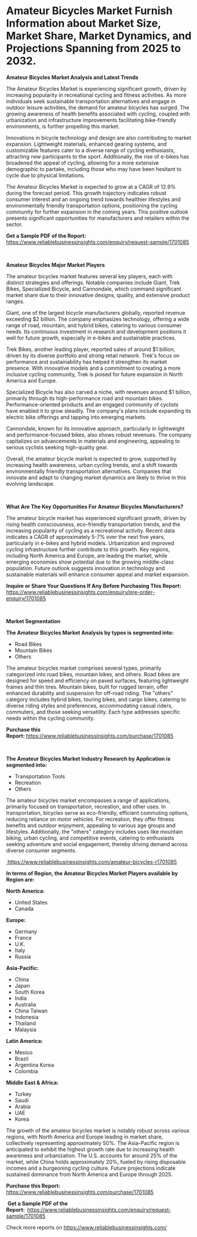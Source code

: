 <p><h1>Amateur Bicycles Market Furnish Information about Market Size, Market Share, Market Dynamics, and Projections Spanning from 2025 to 2032.</h1></p><p><strong>Amateur Bicycles Market Analysis and Latest Trends</strong></p>
<p><p>The Amateur Bicycles Market is experiencing significant growth, driven by increasing popularity in recreational cycling and fitness activities. As more individuals seek sustainable transportation alternatives and engage in outdoor leisure activities, the demand for amateur bicycles has surged. The growing awareness of health benefits associated with cycling, coupled with urbanization and infrastructure improvements facilitating bike-friendly environments, is further propelling this market.</p><p>Innovations in bicycle technology and design are also contributing to market expansion. Lightweight materials, enhanced gearing systems, and customizable features cater to a diverse range of cycling enthusiasts, attracting new participants to the sport. Additionally, the rise of e-bikes has broadened the appeal of cycling, allowing for a more extensive demographic to partake, including those who may have been hesitant to cycle due to physical limitations.</p><p>The Amateur Bicycles Market is expected to grow at a CAGR of 12.9% during the forecast period. This growth trajectory indicates robust consumer interest and an ongoing trend towards healthier lifestyles and environmentally friendly transportation options, positioning the cycling community for further expansion in the coming years. This positive outlook presents significant opportunities for manufacturers and retailers within the sector.</p></p>
<p><strong>Get a Sample PDF of the Report:&nbsp;</strong> <a href="https://www.reliablebusinessinsights.com/enquiry/request-sample/1701085?utm_campaign=3074&utm_medium=2&utm_source=Github&utm_content=ia&utm_term=27032025&utm_id=amateur-bicycles">https://www.reliablebusinessinsights.com/enquiry/request-sample/1701085</a></p>
<p>&nbsp;</p>
<p><strong>Amateur Bicycles Major Market Players</strong></p>
<p><p>The amateur bicycles market features several key players, each with distinct strategies and offerings. Notable companies include Giant, Trek Bikes, Specialized Bicycle, and Cannondale, which command significant market share due to their innovative designs, quality, and extensive product ranges.</p><p>Giant, one of the largest bicycle manufacturers globally, reported revenue exceeding $2 billion. The company emphasizes technology, offering a wide range of road, mountain, and hybrid bikes, catering to various consumer needs. Its continuous investment in research and development positions it well for future growth, especially in e-bikes and sustainable practices.</p><p>Trek Bikes, another leading player, reported sales of around $1 billion, driven by its diverse portfolio and strong retail network. Trek's focus on performance and sustainability has helped it strengthen its market presence. With innovative models and a commitment to creating a more inclusive cycling community, Trek is poised for future expansion in North America and Europe.</p><p>Specialized Bicycle has also carved a niche, with revenues around $1 billion, primarily through its high-performance road and mountain bikes. Performance-oriented products and an engaged community of cyclists have enabled it to grow steadily. The company's plans include expanding its electric bike offerings and tapping into emerging markets.</p><p>Cannondale, known for its innovative approach, particularly in lightweight and performance-focused bikes, also shows robust revenues. The company capitalizes on advancements in materials and engineering, appealing to serious cyclists seeking high-quality gear.</p><p>Overall, the amateur bicycle market is expected to grow, supported by increasing health awareness, urban cycling trends, and a shift towards environmentally friendly transportation alternatives. Companies that innovate and adapt to changing market dynamics are likely to thrive in this evolving landscape.</p></p>
<p>&nbsp;</p>
<p><strong>What Are The Key Opportunities For Amateur Bicycles Manufacturers?</strong></p>
<p><p>The amateur bicycle market has experienced significant growth, driven by rising health consciousness, eco-friendly transportation trends, and the increasing popularity of cycling as a recreational activity. Recent data indicates a CAGR of approximately 5-7% over the next five years, particularly in e-bikes and hybrid models. Urbanization and improved cycling infrastructure further contribute to this growth. Key regions, including North America and Europe, are leading the market, while emerging economies show potential due to the growing middle-class population. Future outlook suggests innovation in technology and sustainable materials will enhance consumer appeal and market expansion.</p></p>
<p><strong>Inquire or Share Your Questions If Any Before Purchasing This Report:</strong> <a href="https://www.reliablebusinessinsights.com/enquiry/pre-order-enquiry/1701085?utm_campaign=3074&utm_medium=2&utm_source=Github&utm_content=ia&utm_term=27032025&utm_id=amateur-bicycles">https://www.reliablebusinessinsights.com/enquiry/pre-order-enquiry/1701085</a></p>
<p>&nbsp;</p>
<p><strong>Market Segmentation</strong></p>
<p><strong>The Amateur Bicycles Market Analysis by types is segmented into:</strong></p>
<p><ul><li>Road Bikes</li><li>Mountain Bikes</li><li>Others</li></ul></p>
<p><p>The amateur bicycles market comprises several types, primarily categorized into road bikes, mountain bikes, and others. Road bikes are designed for speed and efficiency on paved surfaces, featuring lightweight frames and thin tires. Mountain bikes, built for rugged terrain, offer enhanced durability and suspension for off-road riding. The "others" category includes hybrid bikes, touring bikes, and cargo bikes, catering to diverse riding styles and preferences, accommodating casual riders, commuters, and those seeking versatility. Each type addresses specific needs within the cycling community.</p></p>
<p><strong>Purchase this Report:&nbsp;</strong><a href="https://www.reliablebusinessinsights.com/purchase/1701085?utm_campaign=3074&utm_medium=2&utm_source=Github&utm_content=ia&utm_term=27032025&utm_id=amateur-bicycles">https://www.reliablebusinessinsights.com/purchase/1701085</a></p>
<p>&nbsp;</p>
<p><strong>The Amateur Bicycles Market Industry Research by Application is segmented into:</strong></p>
<p><ul><li>Transportation Tools</li><li>Recreation</li><li>Others</li></ul></p>
<p><p>The amateur bicycles market encompasses a range of applications, primarily focused on transportation, recreation, and other uses. In transportation, bicycles serve as eco-friendly, efficient commuting options, reducing reliance on motor vehicles. For recreation, they offer fitness benefits and outdoor enjoyment, appealing to various age groups and lifestyles. Additionally, the "others" category includes uses like mountain biking, urban cycling, and competitive events, catering to enthusiasts seeking adventure and social engagement, thereby driving demand across diverse consumer segments.</p></p>
<p><a href="https://www.reliablebusinessinsights.com/amateur-bicycles-r1701085?utm_campaign=3074&utm_medium=2&utm_source=Github&utm_content=ia&utm_term=27032025&utm_id=amateur-bicycles">&nbsp;https://www.reliablebusinessinsights.com/amateur-bicycles-r1701085</a></p>
<p><strong>In terms of Region, the Amateur Bicycles Market Players available by Region are:</strong></p>
<p>
    <p> <strong> North America: </strong>
        <ul>
            <li>United States</li>
            <li>Canada</li>
        </ul>
        </p> 
    <p> <strong> Europe: </strong>
        <ul>
            <li>Germany</li>
            <li>France</li>
            <li>U.K.</li>
            <li>Italy</li>
            <li>Russia</li>
        </ul>
        </p> 
    <p> <strong> Asia-Pacific: </strong>
        <ul>
            <li>China</li>
            <li>Japan</li>
            <li>South Korea</li>
            <li>India</li>
            <li>Australia</li>
            <li>China Taiwan</li>
            <li>Indonesia</li>
            <li>Thailand</li>
            <li>Malaysia</li>
        </ul>
        </p> 
    <p> <strong> Latin America: </strong>
        <ul>
            <li>Mexico</li>
            <li>Brazil</li>
            <li>Argentina Korea</li>
            <li>Colombia</li>
        </ul>
        </p> 
    <p> <strong> Middle East & Africa: </strong>
        <ul>
            <li>Turkey</li>
            <li>Saudi</li>
            <li>Arabia</li>
            <li>UAE</li>
            <li>Korea</li>
        </ul>
    </p>
    </p>
<p><p>The growth of the amateur bicycles market is notably robust across various regions, with North America and Europe leading in market share, collectively representing approximately 50%. The Asia-Pacific region is anticipated to exhibit the highest growth rate due to increasing health awareness and urbanization. The U.S. accounts for around 25% of the market, while China holds approximately 20%, fueled by rising disposable incomes and a burgeoning cycling culture. Future projections indicate sustained dominance from North America and Europe through 2025.</p></p>
<p><strong>Purchase this Report: </strong><a href="https://www.reliablebusinessinsights.com/purchase/1701085?utm_campaign=3074&utm_medium=2&utm_source=Github&utm_content=ia&utm_term=27032025&utm_id=amateur-bicycles">https://www.reliablebusinessinsights.com/purchase/1701085</a></p>
<p>&nbsp;<strong>Get a Sample PDF of the Report:&nbsp;&nbsp;</strong><a href="https://www.reliablebusinessinsights.com/enquiry/request-sample/1701085?utm_campaign=3074&utm_medium=2&utm_source=Github&utm_content=ia&utm_term=27032025&utm_id=amateur-bicycles">https://www.reliablebusinessinsights.com/enquiry/request-sample/1701085</a></p>
<p><strong></strong></p>
<p>Check more reports on <a href="https://www.reliablebusinessinsights.com/?utm_campaign=3074&utm_medium=2&utm_source=Github&utm_content=ia&utm_term=27032025&utm_id=amateur-bicycles">https://www.reliablebusinessinsights.com/</a></p>
